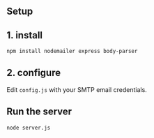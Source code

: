 ## Setup
## 1. install
```bash
npm install nodemailer express body-parser
```

## 2. configure
Edit `config.js` with your SMTP email credentials.

## Run the server
```bash
node server.js
```